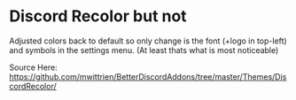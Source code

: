 # Discord Recolor but not

Adjusted colors back to default so only change is the font (+logo in top-left) and symbols in the settings menu. (At least thats what is most noticeable)

Source Here: <https://github.com/mwittrien/BetterDiscordAddons/tree/master/Themes/DiscordRecolor/>
